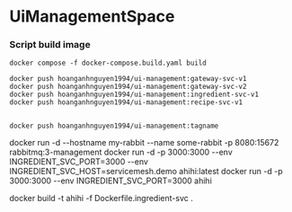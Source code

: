 # UiManagementSpace

### Script build image

```shell
docker compose -f docker-compose.build.yaml build

docker push hoanganhnguyen1994/ui-management:gateway-svc-v1
docker push hoanganhnguyen1994/ui-management:gateway-svc-v2
docker push hoanganhnguyen1994/ui-management:ingredient-svc-v1
docker push hoanganhnguyen1994/ui-management:recipe-svc-v1


docker push hoanganhnguyen1994/ui-management:tagname

```
docker run -d --hostname my-rabbit --name some-rabbit -p 8080:15672 rabbitmq:3-management
docker run -d -p 3000:3000 --env INGREDIENT_SVC_PORT=3000 --env INGREDIENT_SVC_HOST=servicemesh.demo ahihi:latest 
docker run -d -p 3000:3000 --env INGREDIENT_SVC_PORT=3000  ahihi 

docker  build -t ahihi -f Dockerfile.ingredient-svc .
